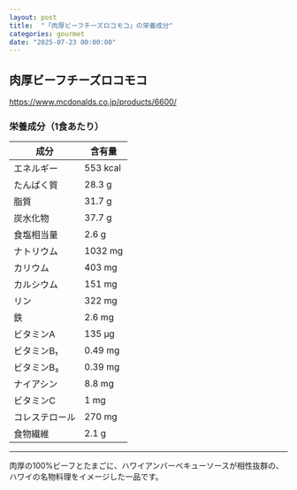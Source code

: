 ```yaml
---
layout: post
title:  "「肉厚ビーフチーズロコモコ」の栄養成分"
categories: gourmet
date: "2025-07-23 00:00:00"
---
```


## 肉厚ビーフチーズロコモコ

<https://www.mcdonalds.co.jp/products/6600/>

### 栄養成分（1食あたり）

| 成分             | 含有量    |
|------------------|-----------|
| エネルギー       | 553 kcal  |
| たんぱく質       | 28.3 g    |
| 脂質             | 31.7 g    |
| 炭水化物         | 37.7 g    |
| 食塩相当量       | 2.6 g     |
| ナトリウム       | 1032 mg   |
| カリウム         | 403 mg    |
| カルシウム       | 151 mg    |
| リン             | 322 mg    |
| 鉄               | 2.6 mg    |
| ビタミンA        | 135 μg    |
| ビタミンB₁       | 0.49 mg   |
| ビタミンB₂       | 0.39 mg   |
| ナイアシン       | 8.8 mg    |
| ビタミンC        | 1 mg      |
| コレステロール   | 270 mg    |
| 食物繊維         | 2.1 g     |

---

肉厚の100%ビーフとたまごに、ハワイアンバーベキューソースが相性抜群の、ハワイの名物料理をイメージした一品です。
